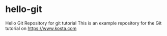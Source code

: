 # hello-git
Hello Git Repository for git tutorial
This is an example repository for the Git tutorial on https://www.kosta.com

